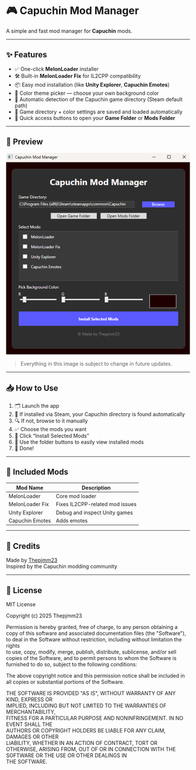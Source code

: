 # 🎮 Capuchin Mod Manager

A simple and fast mod manager for **Capuchin** mods.

---

## ✨ Features

- ✅ One-click **MelonLoader** installer  
- 🛠️ Built-in **MelonLoader Fix** for IL2CPP compatibility  
- 📦 Easy mod installation (like **Unity Explorer**, **Capuchin Emotes**)  
- 🎨 Color theme picker — choose your own background color  
- 📁 Automatic detection of the Capuchin game directory (Steam default path)  
- 💾 Game directory + color settings are saved and loaded automatically  
- 📂 Quick access buttons to open your **Game Folder** or **Mods Folder**

---

## 📸 Preview

![Capuchin Mod Manager UI](https://github.com/Thepjmm23/Capuchin-Mod-Manager/blob/main/image.png?raw=true)

> Everything in this image is subject to change in future updates.

---

## 📥 How to Use

1. 🗂️ Launch the app  
2. 📍 If installed via Steam, your Capuchin directory is found automatically  
3. 🔍 If not, browse to it manually  
4. ✅ Choose the mods you want  
5. 🚀 Click “Install Selected Mods”  
6. 📂 Use the folder buttons to easily view installed mods  
7. 🎉 Done!

---

## 🧩 Included Mods

| Mod Name          | Description                               |
|-------------------|-------------------------------------------|
| MelonLoader       | Core mod loader                           |
| MelonLoader Fix   | Fixes IL2CPP-related mod issues           |
| Unity Explorer    | Debug and inspect Unity games             |
| Capuchin Emotes   | Adds emotes                   |

---
## 🧠 Credits

Made by [Thepjmm23](https://github.com/Thepjmm23)  
Inspired by the Capuchin modding community 

---

## 📄 License

MIT License

Copyright (c) 2025 Thepjmm23

Permission is hereby granted, free of charge, to any person obtaining a copy
of this software and associated documentation files (the "Software"), to deal
in the Software without restriction, including without limitation the rights  
to use, copy, modify, merge, publish, distribute, sublicense, and/or sell      
copies of the Software, and to permit persons to whom the Software is         
furnished to do so, subject to the following conditions:                       

The above copyright notice and this permission notice shall be included in    
all copies or substantial portions of the Software.                           

THE SOFTWARE IS PROVIDED "AS IS", WITHOUT WARRANTY OF ANY KIND, EXPRESS OR    
IMPLIED, INCLUDING BUT NOT LIMITED TO THE WARRANTIES OF MERCHANTABILITY,      
FITNESS FOR A PARTICULAR PURPOSE AND NONINFRINGEMENT. IN NO EVENT SHALL THE   
AUTHORS OR COPYRIGHT HOLDERS BE LIABLE FOR ANY CLAIM, DAMAGES OR OTHER        
LIABILITY, WHETHER IN AN ACTION OF CONTRACT, TORT OR OTHERWISE, ARISING FROM, 
OUT OF OR IN CONNECTION WITH THE SOFTWARE OR THE USE OR OTHER DEALINGS IN     
THE SOFTWARE.
